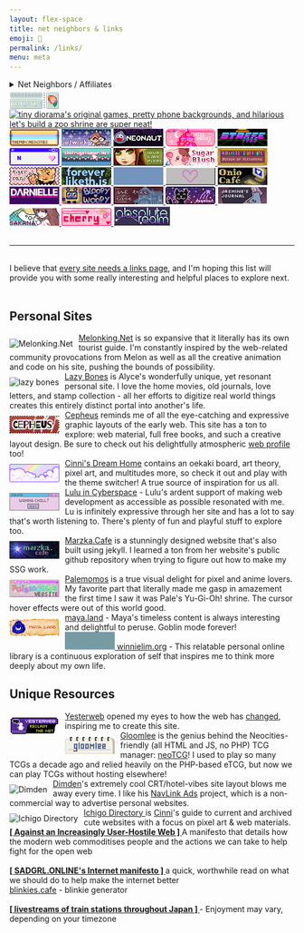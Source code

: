 ```yaml
---
layout: flex-space
title: net neighbors & links
emoji: 🔗
permalink: /links/
menu: meta
---
```


<details>
    <summary>
        Net Neighbors / Affiliates
        <div class="imgwall" style="margin-top: 5px;">
            <a target="_blank" href="https://pastelhello.com/">
                <img src="/graphics/linkout/pastelhell.gif" title="Pastel Hell and I are full of the same early web pixel site nostalgia. Robyn's lovingly curated Neopets resources, pixel clique memberships, and original pixel art are a true delight." align="left">
            </a>
            <a target="_blank" href="https://tinydiorama.neocities.org/">
                <img src="https://tinydiorama.com/images/tinydiorama-button.gif" title="tiny diorama's original games, pretty phone backgrounds, and hilarious let's build a zoo shrine are super neat!">
            </a>
            <a target="_blank" href="https://themby.neocities.org/">
                <img src="/graphics/linkout/themby.png" title="Themby is run by Louie, a fellow postcard and D&D enthusiast. Check out their pleasing and chill site!">
            </a>
            <a target="_blank" href="https://artwork.neocities.org/">
                <img src="/graphics/linkout/artworkbuttonbambi.gif" title="Artwork has a lot of pixels, graphics, shrines, and art for you to enjoy. They are also a member of my pixel club!">
            </a>
            <a target="_blank" href="https://neonaut.neocities.org">
                <img src="/graphics/linkout/neonaut.png" title="Neonaut">
            </a>
            <a target="_blank" href="https://hillhouse.neocities.org/">
                <img src="/graphics/linkout/hillhouse.png" title="Hillhouse">
            </a>
            <a target="_blank" href="https://starfighter.neocities.org/">
                <img src="/graphics/linkout/starfighter.gif" title="Starfighter">
            </a>
            <a target="_blank" href="https://nenrikido.neocities.org/">
                <img src="/graphics/linkout/nenrikido.gif" title="nenrikido">
            </a>
            <a target="_blank" href="https://www.thefrugalgamer.net/">
                <img src="/graphics/linkout/frugalgamer_button4.png" title="The Frugal Gamer contains a dollmaker, original music, game logs, web material, photoshop brushes, and more.">
            </a>
            <a target="_blank" href="https://www.lovetiny.art/">
                <img src="/graphics/linkout/lovetiny.png" title="lovetiny pixels">
            </a>
            <a target="_blank" href="https://sugarblush.neocities.org/">
                <img src="/graphics/linkout/sugarblush.png" title="SugarBlush">
            </a>
            <a target="_blank" href="https://xandra.cc/">
                <img src="/graphics/linkout/xandra.png" title="Museum of Alexandra">
            </a>
            <a target="_blank" href="https://bisuko.neocities.org/">
                <img src="/graphics/linkout/tigercarnival.png" title="Tiger Carnival">
            </a>
            <a target="_blank" href="https://foreverliketh.is/" title="foreverliketh.is">
                <img src="/graphics/linkout/foreverliketh.is.png">
            </a>
            <a target="_blank" href="https://cobyzaby.neocities.org/" title="cobyzaby">
                <svg class="missing-button" width="88" height="31" style="fill: #7294bd; border-color:#92b3dd;">
                    <rect width="88" height="31"></rect>
                    <text class="buttontext" x="42px" y="16px">cobyzaby</text>
                </svg>
            </a>
            <a target="_blank" href="https://daintyeco.neocities.org/" title="daintyeco">
                <img src="/graphics/linkout/daintyeco.gif">
            </a>
            <a target="_blank" href="https://onio.cafe/" title="Onio Café - a truly delightful personal site with a focus on community chat. Don't miss Onio's interesting and well-written thought posts!">
                <img src="/graphics/linkout/oniocafe.gif">
            </a>
            <a target="_blank" href="https://darnielle.me/" title="darnielle.me">
                <img src="/graphics/linkout/darnielle.gif">
            </a>
            <a target="_blank" href="https://bloopywoopy.neocities.org/" title="bloopywoopy">
                <img src="/graphics/linkout/bloopywoopy-button.gif">
            </a>
            <a target="_blank" href="https://ashtreelane.neocities.org/" title="ash tree lane">
                <img src="/graphics/linkout/ashtreelane.gif">
            </a>
            <a target="_blank" href="https://doqmeat.neocities.org/" title="doqmeat">
                <img src="/graphics/linkout/doqmeat.png">
            </a>
            <a target="_blank" href="https://jasm1nii.neocities.org/" title="jasmine's journal">
                <img src="/graphics/linkout/jasmines-journal-button.png">
            </a>
            <a target="_blank" href="https://sakana.neocities.org/" title="sakana">
                <img src="/graphics/linkout/sakana.png">
            </a>
            <a target="_blank" href="https://cherrywaves.neocities.org">
                <img src="/graphics/linkout/cherrywaves.gif" title="cherry waves">
            </a>
            <a target="_blank" href="https://theabsoluterealm.com/">
                <img src="/graphics/linkout/theabsolutelrealm.gif" title="the absolute realm">
            </a>
        </div>
    </summary>
    <center>
        <text style="font-size: 80%;">If you've linked to my site, let me know so I can add your link here. Feel free to use the buttons on my homepage, but please download and host them yourself.</text>
    </center>
</details>
<br>
<hr>
<br>
I believe that <a target="_blank" href="https://thoughts.melonking.net/thoughts/every-site-needs-a-links-page-why-linking-matters">every site needs a links page</a>, and I'm hoping this list will provide you with some really interesting and helpful places to explore next.
<br>
<br>
<h2>Personal Sites</h2>  
<a target="_blank" href="https://melonking.net">
    <img src="https://melonking.net/images/badges/MELON-BADGE-2.GIF" title="Melonking.Net" align="left" style="margin: 10px 10px 0 0;">Melonking.Net</a> is so expansive that it literally has its own tourist guide. I'm constantly inspired by the web-related community provocations from Melon as well as all the creative animation and code on his site, pushing the bounds of possibility.  
<br>
<a target="_blank" href="https://lazybones.neocities.org/">
    <img src="https://lazybones.neocities.org/IMAGES/lazybonesicon3.png" title="lazy bones" align="left" style="margin: 10px 10px 0 0;"/>
Lazy Bones</a> is Alyce's wonderfully unique, yet resonant personal site. I love the home movies, old journals, love letters, and stamp collection - all her efforts to digitize real world things creates this entirely distinct portal into another's life.  
<br>
<a target="_blank" href="http://cepheus.xyz">
    <img src="/graphics/linkout/cepheus.gif" title="cepheus" align="left" style="margin: 10px 10px 0 0;">
    Cepheus</a> reminds me of all the eye-catching and expressive graphic layouts of the early web. This site has a ton to explore: web material, full free books, and such a creative layout design. Be sure to check out his delightfully atmospheric <a target="_blank" href="https://cepheus.neocities.org/p/">web profile</a> too!  
<br>
<a target="_blank" href="https://cinni.net/">
    <img src="/graphics/linkout/cinni_angelbutton3.gif" title="cinni net" align="left" style="margin: 10px 10px 0 0;"/>
Cinni's Dream Home</a> contains an oekaki board, art theory, pixel art, and multitudes more, so check it out and play with the theme switcher! A true source of inspiration for us all.  
<br>
<a target="_blank" href="https://lu.tiny-universes.net/index2.html">
    <img src="/graphics/linkout/lu.tinyuniverse.gif" title="Lulu in Cyberspace" align="left" style="margin: 10px 10px 0 0;">
    Lulu in Cyberspace</a> - Lulu's ardent support of making web development as accessible as possible resonated with me. Lu is infinitely expressive through her site and has a lot to say that's worth listening to. There's plenty of fun and playful stuff to explore too.  
<br>
<a target="_blank" href="https://marzka.cafe/">
    <img src="/graphics/linkout/marzka_cafe_88x31.png"  title="Marzka.Cafe" align="left" style="margin: 10px 10px 0 0;">Marzka.Cafe</a> is a stunningly designed website that's also built using jekyll. I learned a ton from her website's public github repository when trying to figure out how to make my SSG work.  
<br>
<a target="_blank" href="https://palemomos.neocities.org/">
    <img src="/graphics/linkout/palemomos.gif" title="Palemomos" align="left" style="margin: 10px 10px 0 0;">
    Palemomos</a> is a true visual delight for pixel and anime lovers. My favorite part that literally made me gasp in amazement the first time I saw it was Pale's Yu-Gi-Oh! shrine. The cursor hover effects were out of this world good.
<br>
<a target="_blank" href="https://maya.land/">
    <img src="/graphics/linkout/mayaland.png" title="maya.land" align="left" style="margin: 10px 10px 0 0;">
    maya.land</a> - Maya's timeless content is always interesting and delightful to peruse. Goblin mode forever!  
<br>
    <a target="_blank" href="https://winnielim.org/" title="cobyzaby">
        <svg class="missing-button" width="88" height="31" style="fill: #769ba5; border-color:#a4c5ce;">
            <rect width="88" height="31"></rect>
            <text class="buttontext" x="42px" y="16px">Winnie Lim</text>
        </svg>
    winnielim.org</a> - This relatable personal online library is a continuous exploration of self that inspires me to think more deeply about my own life.  
<br>
<h2>Unique Resources</h2>
<a target="_blank" href="https://yesterweb.org/">
    <img src="/graphics/linkout/yesterweb.png" title="Yesterweb" align="left" style="margin: 10px 10px 0 0;">Yesterweb</a> opened my eyes to how the web has <a target="_blank" href="https://yesterweb.org/manifesto/">changed</a>, inspiring me to create this site.  
<br>
<a target="_blank" href="https://gloomlee.neocities.org/">
    <img src="/graphics/linkout/gloomlee-button.png" title="Gloomlee" align="left" style="margin: 10px 10px 0 0;">
Gloomlee</a> is the genius behind the Neocities-friendly (all HTML and JS, no PHP) TCG manager: <a target="_blank" href="https://gloomlee.neocities.org/neotcg/neotcg.html">neoTCG</a>! I used to play so many TCGs a decade ago and relied heavily on the PHP-based eTCG, but now we can play TCGs without hosting elsewhere!  
<br>
<a target="_blank" href="https://dimden.dev/">
    <img src="https://dimden.dev/services/images/88x31.gif" title="Dimden" align="left" style="margin: 10px 10px 0 0;">Dimden</a>'s extremely cool CRT/hotel-vibes site layout blows me away every time. I like his <a target="_blank" href="https://dimden.dev/navlinkads/">NavLink Ads</a> project, which is a non-commercial way to advertise personal websites.  
<br>
<a target="_blank" href="https://cinni.net/directory/">
    <img src="https://cinni.net/directory/img/88x31.png" title="Ichigo Directory" align="left" style="margin: 10px 10px 0 0;"> Ichigo Directory
</a> is <a target="_blank" href="https://cinni.net/">Cinni</a>'s guide to current and archived cute websites with a focus on pixel art & web materials.  
<br>
<b>
    <a target="_blank" href="https://neustadt.fr/essays/against-a-user-hostile-web/">
        [ Against an Increasingly User-Hostile Web ]
    </a>
</b>
 A manifesto that details how the modern web commoditises people and the actions we can take to help fight for the open web
<br>
<br>
<b>
    <a target="_blank" href="https://sadgrl.online/cyberspace/internet-manifesto.html">
        [ SADGRL.ONLINE's Internet manifesto ]
    </a>
</b> a quick, worthwhile read on what we should do to help make the internet better
<br>
    <a target="_blank" href="https://blinkies.cafe/">blinkies.cafe</a> - blinkie generator
<br>
<br>
<b>
    <a target="_blank" href="https://trainstream.github.io/streams/">
         [ livestreams of train stations throughout Japan ]
    </a>
</b>  - Enjoyment may vary, depending on your timezone
